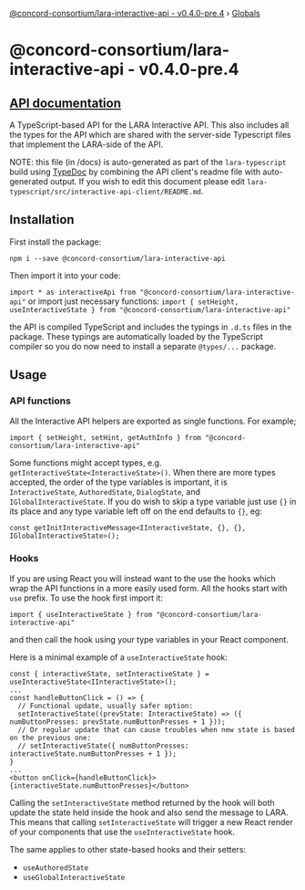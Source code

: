 [@concord-consortium/lara-interactive-api - v0.4.0-pre.4](README.md) › [Globals](globals.md)

# @concord-consortium/lara-interactive-api - v0.4.0-pre.4

## [API documentation](globals.md)

A TypeScript-based API for the LARA Interactive API. This also includes all the types for the API which are shared 
with the server-side Typescript files that implement the LARA-side of the API.

NOTE: this file (in /docs) is auto-generated as part of the `lara-typescript` build using [TypeDoc](https://typedoc.org/) 
by combining the API client's readme file with auto-generated output.  If you wish to edit this document please edit 
`lara-typescript/src/interactive-api-client/README.md`.

## Installation

First install the package:

`npm i --save @concord-consortium/lara-interactive-api`

Then import it into your code:

`import * as interactiveApi from "@concord-consortium/lara-interactive-api"`
or import just necessary functions:
`import { setHeight, useInteractiveState } from "@concord-consortium/lara-interactive-api"`

the API is compiled TypeScript and includes the typings in `.d.ts` files in the package.  These typings are 
automatically loaded by the TypeScript compiler so you do now need to install a separate `@types/...` package.

## Usage

### API functions

All the Interactive API helpers are exported as single functions. For example;

`import { setHeight, setHint, getAuthInfo } from "@concord-consortium/lara-interactive-api"`

Some functions might accept types, e.g. `getInteractiveState<InteractiveState>()`. When there are more types accepted,
the order of the type variables is important, it is `InteractiveState`, `AuthoredState`, `DialogState`, and 
`IGlobalInteractiveState`.  If you do wish to skip a type variable just use `{}` in its place and any type variable 
left off on the end defaults to `{}`, eg:

`const getInitInteractiveMessage<IInteractiveState, {}, {}, IGlobalInteractiveState>();`

### Hooks

If you are using React you will instead want to the use the hooks which wrap the API functions in a more easily 
used form. All the hooks start with `use` prefix. To use the hook first import it:

`import { useInteractiveState } from "@concord-consortium/lara-interactive-api"`

and then call the hook using your type variables in your React component.

Here is a minimal example of a `useInteractiveState` hook:

```
const { interactiveState, setInteractiveState } = useInteractiveState<IInteractiveState>();
...
const handleButtonClick = () => {
  // Functional update, usually safer option:
  setInteractiveState((prevState: InteractiveState) => ({ numButtonPresses: prevState.numButtonPresses + 1 }));
  // Or regular update that can cause troubles when new state is based on the previous one:
  // setInteractiveState({ numButtonPresses: interactiveState.numButtonPresses + 1 });
}
...
<button onClick={handleButtonClick}>{interactiveState.numButtonPresses}</button>
```

Calling the `setInteractiveState` method returned by the hook will both update the state held inside the hook and 
also send the message to LARA. This means that calling `setInteractiveState` will trigger a new React render of your 
components that use the `useInteractiveState` hook. 

The same applies to other state-based hooks and their setters: 
- `useAuthoredState`
- `useGlobalInteractiveState`
